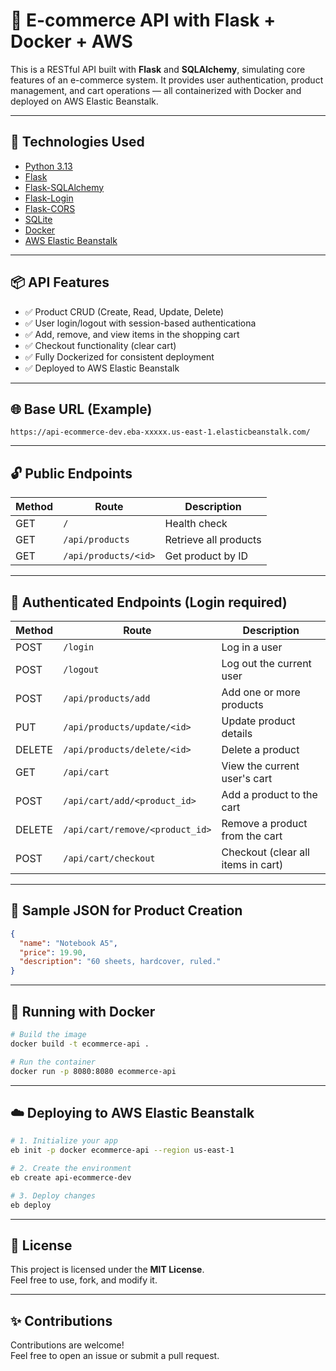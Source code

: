 # 🛒 E-commerce API with Flask + Docker + AWS

This is a RESTful API built with **Flask** and **SQLAlchemy**, simulating core features of an e-commerce system. It provides user authentication, product management, and cart operations — all containerized with Docker and deployed on AWS Elastic Beanstalk.

---

## 🚀 Technologies Used

- [Python 3.13](https://www.python.org/)
- [Flask](https://flask.palletsprojects.com/)
- [Flask-SQLAlchemy](https://flask-sqlalchemy.palletsprojects.com/)
- [Flask-Login](https://flask-login.readthedocs.io/)
- [Flask-CORS](https://corydolphin.com/flask-cors/)
- [SQLite](https://www.sqlite.org/index.html)
- [Docker](https://www.docker.com/)
- [AWS Elastic Beanstalk](https://aws.amazon.com/elasticbeanstalk/)

---

## 📦 API Features

- ✅ Product CRUD (Create, Read, Update, Delete)
- ✅ User login/logout with session-based authenticationa
- ✅ Add, remove, and view items in the shopping cart
- ✅ Checkout functionality (clear cart)
- ✅ Fully Dockerized for consistent deployment
- ✅ Deployed to AWS Elastic Beanstalk

---

## 🌐 Base URL (Example)

```
https://api-ecommerce-dev.eba-xxxxx.us-east-1.elasticbeanstalk.com/
```

---

## 🔓 Public Endpoints

| Method | Route                   | Description           |
|--------|-------------------------|-----------------------|
| GET    | `/`                     | Health check          |
| GET    | `/api/products`         | Retrieve all products |
| GET    | `/api/products/<id>`    | Get product by ID     |

---

## 🔐 Authenticated Endpoints (Login required)

| Method | Route                              | Description                         |
|--------|-------------------------------------|-------------------------------------|
| POST   | `/login`                            | Log in a user                       |
| POST   | `/logout`                           | Log out the current user            |
| POST   | `/api/products/add`                 | Add one or more products            |
| PUT    | `/api/products/update/<id>`         | Update product details              |
| DELETE | `/api/products/delete/<id>`         | Delete a product                    |
| GET    | `/api/cart`                         | View the current user's cart        |
| POST   | `/api/cart/add/<product_id>`        | Add a product to the cart           |
| DELETE | `/api/cart/remove/<product_id>`     | Remove a product from the cart      |
| POST   | `/api/cart/checkout`                | Checkout (clear all items in cart)  |

---

## 🧾 Sample JSON for Product Creation

```json
{
  "name": "Notebook A5",
  "price": 19.90,
  "description": "60 sheets, hardcover, ruled."
}
```

---

## 🐳 Running with Docker

```bash
# Build the image
docker build -t ecommerce-api .

# Run the container
docker run -p 8080:8080 ecommerce-api
```

---

## ☁️ Deploying to AWS Elastic Beanstalk

```bash
# 1. Initialize your app
eb init -p docker ecommerce-api --region us-east-1

# 2. Create the environment
eb create api-ecommerce-dev

# 3. Deploy changes
eb deploy
```

---

## 📄 License

This project is licensed under the **MIT License**.  
Feel free to use, fork, and modify it.

---

## ✨ Contributions

Contributions are welcome!  
Feel free to open an issue or submit a pull request.